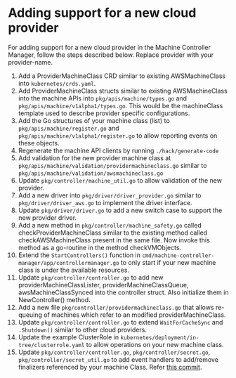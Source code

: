 # Adding support for a new cloud provider

For adding support for a new cloud provider in the Machine Controller Manager, follow the steps described below. Replace provider with your provider-name.

1. Add a ProviderMachineClass CRD similar to existing AWSMachineClass into `kubernetes/crds.yaml`.
1. Add ProviderMachineClass structs similar to existing AWSMachineClass into the machine APIs into `pkg/apis/machine/types.go` and `pkg/apis/machine/v1alpha1/types.go`. This would be the machineClass template used to describe provider specific configurations.
1. Add the Go structures of your machine class (list) to `pkg/apis/machine/register.go` and `pkg/apis/machine/v1alpha1/register.go` to allow reporting events on these objects.
1. Regenerate the machine API clients by running `./hack/generate-code`
1. Add validation for the new provider machine class at `pkg/apis/machine/validation/providermachineclass.go` similar to `pkg/apis/machine/validation/awsmachineclass.go`
1. Update `pkg/controller/machine_util.go` to allow validation of the new provider.
1. Add a new driver into `pkg/driver/driver_provider.go` similar to `pkg/driver/driver_aws.go` to implement the driver interface.
1. Update `pkg/driver/driver.go` to add a new switch case to support the new provider driver.
1. Add a new method in `pkg/controller/machine_safety.go` called checkProviderMachineClass similar to the existing method called checkAWSMachineClass present in the same file. Now invoke this method as a go-routine in the method checkVMObjects.
1. Extend the `StartControllers()` function in `cmd/machine-controller-manager/app/controllermanager.go` to only start if your new machine class is under the available resources.
1. Update `pkg/controller/controller.go` to add new providerMachineClassLister, providerMachineClassQueue, awsMachineClassSynced into the controller struct. Also initialize them in NewController() method.
1. Add a new file `pkg/controller/providermachineclass.go` that allows re-queuing of machines which refer to an modified providerMachineClass.
1. Update `pkg/controller/controller.go` to extend `WaitForCacheSync` and `.Shutdown()` similar to other cloud providers.
1. Update the example ClusterRole in `kubernetes/deployment/in-tree/clusterrole.yaml` to allow operations on your new machine class.
1. Update `pkg/controller/controller.go`, `pkg/controller/secret.go`, `pkg/controller/secret_util.go` to add event handlers to add/remove finalizers referenced by your machine Class. Refer [this commit](https://github.com/xuanson2406/machine-controller-manager/pull/104/commits/013f70726b1057aed1cf7fe0f0449922ab9a256a).
